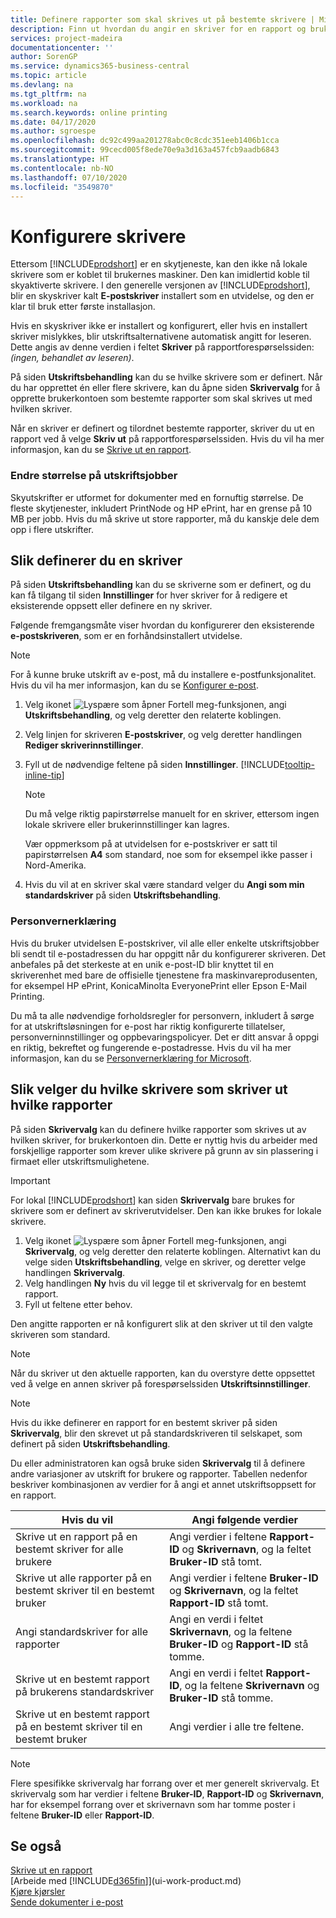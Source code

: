 ```yaml
---
title: Definere rapporter som skal skrives ut på bestemte skrivere | Microsoft-dokumentasjon
description: Finn ut hvordan du angir en skriver for en rapport og bruker siden Skrivervalg.
services: project-madeira
documentationcenter: ''
author: SorenGP
ms.service: dynamics365-business-central
ms.topic: article
ms.devlang: na
ms.tgt_pltfrm: na
ms.workload: na
ms.search.keywords: online printing
ms.date: 04/17/2020
ms.author: sgroespe
ms.openlocfilehash: dc92c499aa201278abc0c8cdc351eeb1406b1cca
ms.sourcegitcommit: 99cecd005f8ede70e9a3d163a457fcb9aadb6843
ms.translationtype: HT
ms.contentlocale: nb-NO
ms.lasthandoff: 07/10/2020
ms.locfileid: "3549870"
---
```

# <a name="set-up-printers"></a>Konfigurere skrivere
Ettersom [!INCLUDE[prodshort](includes/prodshort.md)] er en skytjeneste, kan den ikke nå lokale skrivere som er koblet til brukernes maskiner. Den kan imidlertid koble til skyaktiverte skrivere. I den generelle versjonen av [!INCLUDE[prodshort](includes/prodshort.md)], blir en skyskriver kalt **E-postskriver** installert som en utvidelse, og den er klar til bruk etter første installasjon.

Hvis en skyskriver ikke er installert og konfigurert, eller hvis en installert skriver mislykkes, blir utskriftsalternativene automatisk angitt for leseren. Dette angis av denne verdien i feltet **Skriver** på rapportforespørselssiden: *(ingen, behandlet av leseren)*.

På siden **Utskriftsbehandling** kan du se hvilke skrivere som er definert. Når du har opprettet én eller flere skrivere, kan du åpne siden **Skrivervalg** for å opprette brukerkontoen som bestemte rapporter som skal skrives ut med hvilken skriver.

Når en skriver er definert og tilordnet bestemte rapporter, skriver du ut en rapport ved å velge **Skriv ut** på rapportforespørselssiden. Hvis du vil ha mer informasjon, kan du se [Skrive ut en rapport](ui-work-report.md#PrintReport).

### <a name="sizing-print-jobs"></a>Endre størrelse på utskriftsjobber
Skyutskrifter er utformet for dokumenter med en fornuftig størrelse. De fleste skytjenester, inkludert PrintNode og HP ePrint, har en grense på 10 MB per jobb. Hvis du må skrive ut store rapporter, må du kanskje dele dem opp i flere utskrifter.

## <a name="to-set-up-a-printer"></a>Slik definerer du en skriver
På siden **Utskriftsbehandling** kan du se skriverne som er definert, og du kan få tilgang til siden **Innstillinger** for hver skriver for å redigere et eksisterende oppsett eller definere en ny skriver.

Følgende fremgangsmåte viser hvordan du konfigurerer den eksisterende **e-postskriveren**, som er en forhåndsinstallert utvidelse.

> [!NOTE]
> For å kunne bruke utskrift av e-post, må du installere e-postfunksjonalitet. Hvis du vil ha mer informasjon, kan du se [Konfigurer e-post](admin-how-setup-email.md).

1. Velg ikonet ![Lyspære som åpner Fortell meg-funksjonen](media/ui-search/search_small.png "Fortell hva du vil gjøre"), angi **Utskriftsbehandling**, og velg deretter den relaterte koblingen.
2. Velg linjen for skriveren **E-postskriver**, og velg deretter handlingen **Rediger skriverinnstillinger**.
3. Fyll ut de nødvendige feltene på siden **Innstillinger**. [!INCLUDE[tooltip-inline-tip](includes/tooltip-inline-tip_md.md)]

    > [!NOTE]
    > Du må velge riktig papirstørrelse manuelt for en skriver, ettersom ingen lokale skrivere eller brukerinnstillinger kan lagres.
    >
    > Vær oppmerksom på at utvidelsen for e-postskriver er satt til papirstørrelsen **A4** som standard, noe som for eksempel ikke passer i Nord-Amerika.
4. Hvis du vil at en skriver skal være standard velger du **Angi som min standardskriver** på siden **Utskriftsbehandling**.

### <a name="privacy-notice"></a>Personvernerklæring
Hvis du bruker utvidelsen E-postskriver, vil alle eller enkelte utskriftsjobber bli sendt til e-postadressen du har oppgitt når du konfigurerer skriveren. Det anbefales på det sterkeste at en unik e-post-ID blir knyttet til en skriverenhet med bare de offisielle tjenestene fra maskinvareprodusenten, for eksempel HP ePrint, KonicaMinolta EveryonePrint eller Epson E-Mail Printing.

Du må ta alle nødvendige forholdsregler for personvern, inkludert å sørge for at utskriftsløsningen for e-post har riktig konfigurerte tillatelser, personverninnstillinger og oppbevaringspolicyer. Det er ditt ansvar å oppgi en riktig, bekreftet og fungerende e-postadresse. Hvis du vil ha mer informasjon, kan du se [Personvernerklæring for Microsoft](https://privacy.microsoft.com/en-us/privacystatement).

## <a name="to-select-which-printers-print-which-reports"></a>Slik velger du hvilke skrivere som skriver ut hvilke rapporter

På siden **Skrivervalg** kan du definere hvilke rapporter som skrives ut av hvilken skriver, for brukerkontoen din. Dette er nyttig hvis du arbeider med forskjellige rapporter som krever ulike skrivere på grunn av sin plassering i firmaet eller utskriftsmulighetene.

> [!IMPORTANT]
> For lokal [!INCLUDE[prodshort](includes/prodshort.md)] kan siden **Skrivervalg** bare brukes for skrivere som er definert av skriverutvidelser. Den kan ikke brukes for lokale skrivere.

1. Velg ikonet ![Lyspære som åpner Fortell meg-funksjonen](media/ui-search/search_small.png "Fortell hva du vil gjøre"), angi **Skrivervalg**, og velg deretter den relaterte koblingen. Alternativt kan du velge siden **Utskriftsbehandling**, velge en skriver, og deretter velge handlingen **Skrivervalg**.
2. Velg handlingen **Ny** hvis du vil legge til et skrivervalg for en bestemt rapport.
3. Fyll ut feltene etter behov.

Den angitte rapporten er nå konfigurert slik at den skriver ut til den valgte skriveren som standard.

> [!NOTE]
> Når du skriver ut den aktuelle rapporten, kan du overstyre dette oppsettet ved å velge en annen skriver på forespørselssiden **Utskriftsinnstillinger**.

> [!NOTE]
> Hvis du ikke definerer en rapport for en bestemt skriver på siden **Skrivervalg**, blir den skrevet ut på standardskriveren til selskapet, som definert på siden **Utskriftsbehandling**.

Du eller administratoren kan også bruke siden **Skrivervalg** til å definere andre variasjoner av utskrift for brukere og rapporter. Tabellen nedenfor beskriver kombinasjonen av verdier for å angi et annet utskriftsoppsett for en rapport.

|Hvis du vil                                                 |Angi følgende verdier                                             |
|---------------------------------------------------|---------------------------------------------------------------------|
|Skrive ut en rapport på en bestemt skriver for alle brukere |Angi verdier i feltene **Rapport-ID** og **Skrivernavn**, og la feltet **Bruker-ID** stå tomt.|
|Skrive ut alle rapporter på en bestemt skriver til en bestemt bruker|Angi verdier i feltene **Bruker-ID** og **Skrivernavn**, og la feltet **Rapport-ID** stå tomt.|
|Angi standardskriver for alle rapporter|Angi en verdi i feltet **Skrivernavn**, og la feltene **Bruker-ID** og **Rapport-ID** stå tomme.|
|Skrive ut en bestemt rapport på brukerens standardskriver|Angi en verdi i feltet **Rapport-ID**, og la feltene **Skrivernavn** og **Bruker-ID** stå tomme.|
|Skrive ut en bestemt rapport på en bestemt skriver til en bestemt bruker|Angi verdier i alle tre feltene.|

> [!NOTE]
> Flere spesifikke skrivervalg har forrang over et mer generelt skrivervalg. Et skrivervalg som har verdier i feltene **Bruker-ID**, **Rapport-ID** og **Skrivernavn**, har for eksempel forrang over et skrivernavn som har tomme poster i feltene **Bruker-ID** eller **Rapport-ID**.

## <a name="see-also"></a>Se også
[Skrive ut en rapport](ui-work-report.md#PrintReport)  
[Arbeide med [!INCLUDE[d365fin](includes/d365fin_md.md)]](ui-work-product.md)  
[Kjøre kjørsler](ui-how-run-batch-jobs.md)  
[Sende dokumenter i e-post](ui-how-send-documents-email.md)  
